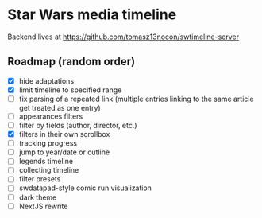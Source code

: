 # Star Wars media timeline

Backend lives at https://github.com/tomasz13nocon/swtimeline-server

## Roadmap (random order)
- [x] hide adaptations
- [x] limit timeline to specified range
- [ ] fix parsing of a repeated link (multiple entries linking to the same article get treated as one entry)
- [ ] appearances filters
- [ ] filter by fields (author, director, etc.)
- [x] filters in their own scrollbox
- [ ] tracking progress
- [ ] jump to year/date or outline
- [ ] legends timeline
- [ ] collecting timeline
- [ ] filter presets
- [ ] swdatapad-style comic run visualization
- [ ] dark theme
- [ ] NextJS rewrite

